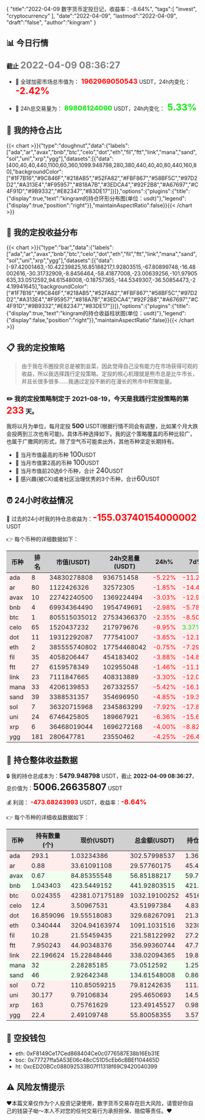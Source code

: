 {
"title":"2022-04-09 数字货币定投日记，收益率：-8.64%",
"tags":[
"invest",
"cryptocurrency"
],
"date":"2022-04-09",
"lastmod":"2022-04-09",
"draft":"false",
"author":"kingram"
}

##  📊 今日行情
### 截止 <font color=grey size=5 >**2022-04-09 08:36:27**</font>
- 🍖 全球加密市场总市值为：<font color=#FF0000 size=4 > **1962969050543**</font> USDT，24h内变化：<font color=#FF0000 size=5 > **-2.42%**</font>

- 🍤 24h总交易量为：<font color=#00EC00 size=4 > **89808124090**</font> USDT，24h内变化：<font color=#00EC00 size=5 > **5.33%**</font>

## 🎨 我的持仓占比
{{< chart >}}{"type":"doughnut","data":{"labels":["ada","ar","avax","bnb","btc","celo","dot","eth","fil","ftt","link","mana","sand","sol","uni","xrp","ygg"],"datasets":[{"data":[400,40,40,440,1100,60,360,1099.948798,280,380,440,40,40,80,440,160,80],"backgroundColor":["#1F7B16","#9C846F","#218AB5","#52FA82","#FBF867","#58BF5C","#97D2D2","#A313E4","#F95957","#818A7B","#3EDCA4","#92F2B8","#A67697","#C4F91D","#9B9332","#E82347","#83DE17"]}]},"options":{"plugins":{"title":{"display":true,"text":"kingram的持仓环形分布图(单位：usdt)"},"legend":{"display":true,"position":"right"}},"maintainAspectRatio":false}}{{< /chart >}}

## 🍺 我的定投收益分布
{{< chart >}}{"type":"bar","data":{"labels":["ada","ar","avax","bnb","btc","celo","dot","eth","fil","ftt","link","mana","sand","sol","uni","xrp","ygg"],"datasets":[{"data":[-97.42001463,-10.42239825,16.85188217,1.92803515,-67.80899748,-16.48002616,-30.31732909,-8.8456464,-58.41877008,-23.00639256,-101.97905635,33.0512592,94.61548008,-0.18757365,-144.5349307,-36.50854473,-24.19941645],"backgroundColor":["#1F7B16","#9C846F","#218AB5","#52FA82","#FBF867","#58BF5C","#97D2D2","#A313E4","#F95957","#818A7B","#3EDCA4","#92F2B8","#A67697","#C4F91D","#9B9332","#E82347","#83DE17"]}]},"options":{"plugins":{"title":{"display":true,"text":"kingram的持仓收益柱状图(单位：usdt)"},"legend":{"display":false,"position":"right"}},"maintainAspectRatio":false}}{{< /chart >}}

## 📋 我的定投策略

> 由于我在币圈投资总是被割韭菜，因此觉得自己没有能力在市场获得可观的收益，所以我选择践行定投策略。定投的核心机理就是熊市总是比牛市长，并且长很多很多……我通过定投不断的在漫长的熊市中积聚能量。

### ✏️ 我的定投策略制定于 **2021-08-19**，今天是我践行定投策略的第<font color=#FF0000 size=5 > **233**</font> 天。
我将以月为单位，每月定投 <font size=3 ><strong> 500 </strong></font> USDT(根据行情不同会有调整，比如某个月大跌会投两到三次也有可能)。具体币种选择如下。我的这个策略覆盖的币种比较广，也属于广撒网的形式，除了空气币可能卖出外，其他币种坚定长期持有。

- 🥇 当月市值最高的币种 <font size=4 >100</font>USDT
- 🥈 当月市值第2高的币种 <font size=4 >100</font>USDT
- 🥉 当月市值前20选6个币种，合计 <font size=4 >240</font>USDT
- 🏅 感兴趣(被CX)或者社区治理优秀的3个币种，合计<font size=4 >60</font>USDT

## ⏰ 24小时收益情况
📌 过去的24小时我的持仓总收益为：<font color=#FF0000 size=5 >**-155.03740154000002**</font> USDT

👉 每个币种的详细数据如下：
<table>
    <thead><tr bgcolor="#d0d0d0" ><th>币种</th><th>排名</th><th>市值(USDT)</th><th>24h交易量(USDT)</th><th>24h%</th><th>7d%</th><th>24h收益</th></tr></thead>
    <tbody>
    <tr>
        <td bgcolor=#FFECEC>ada</td>
        <td bgcolor=#FFECEC>8</td>
        <td bgcolor=#FFECEC>34830278808</td>
        <td bgcolor=#FFECEC>936751458</td>
        <td bgcolor=#FFECEC><font color=#FF0000>-5.22%</font></td>
        <td bgcolor=#FFECEC><font color=#FF0000>-11.28%</font></td>
        <td bgcolor=#FFECEC><font color=#FF0000 size=3 ><strong>-16.66697723</strong></font></td>
    </tr>
    <tr>
        <td bgcolor=#FFECEC>ar</td>
        <td bgcolor=#FFECEC>80</td>
        <td bgcolor=#FFECEC>1122426326</td>
        <td bgcolor=#FFECEC>32572305</td>
        <td bgcolor=#FFECEC><font color=#FF0000>-1.85%</font></td>
        <td bgcolor=#FFECEC><font color=#FF0000>-14.46%</font></td>
        <td bgcolor=#FFECEC><font color=#FF0000 size=3 ><strong>-0.5583746</strong></font></td>
    </tr>
    <tr>
        <td bgcolor=#FFECEC>avax</td>
        <td bgcolor=#FFECEC>10</td>
        <td bgcolor=#FFECEC>22742240500</td>
        <td bgcolor=#FFECEC>1369224494</td>
        <td bgcolor=#FFECEC><font color=#FF0000>-3.03%</font></td>
        <td bgcolor=#FFECEC><font color=#FF0000>-12.93%</font></td>
        <td bgcolor=#FFECEC><font color=#FF0000 size=3 ><strong>-1.77634749</strong></font></td>
    </tr>
    <tr>
        <td bgcolor=#FFECEC>bnb</td>
        <td bgcolor=#FFECEC>4</td>
        <td bgcolor=#FFECEC>69934364490</td>
        <td bgcolor=#FFECEC>1954749691</td>
        <td bgcolor=#FFECEC><font color=#FF0000>-2.98%</font></td>
        <td bgcolor=#FFECEC><font color=#FF0000>-5.78%</font></td>
        <td bgcolor=#FFECEC><font color=#FF0000 size=3 ><strong>-13.59399029</strong></font></td>
    </tr>
    <tr>
        <td bgcolor=#FFECEC>btc</td>
        <td bgcolor=#FFECEC>1</td>
        <td bgcolor=#FFECEC>805515035012</td>
        <td bgcolor=#FFECEC>27534366370</td>
        <td bgcolor=#FFECEC><font color=#FF0000>-2.35%</font></td>
        <td bgcolor=#FFECEC><font color=#FF0000>-8.50%</font></td>
        <td bgcolor=#FFECEC><font color=#FF0000 size=3 ><strong>-24.87033384</strong></font></td>
    </tr>
    <tr>
        <td bgcolor=#FFECEC>celo</td>
        <td bgcolor=#FFECEC>65</td>
        <td bgcolor=#FFECEC>1520437232</td>
        <td bgcolor=#FFECEC>217979676</td>
        <td bgcolor=#FFECEC><font color=#FF0000>-9.95%</font></td>
        <td bgcolor=#FFECEC><font color=#00EC00>3.37%</font></td>
        <td bgcolor=#FFECEC><font color=#FF0000 size=3 ><strong>-4.80971079</strong></font></td>
    </tr>
    <tr>
        <td bgcolor=#FFECEC>dot</td>
        <td bgcolor=#FFECEC>11</td>
        <td bgcolor=#FFECEC>19312292087</td>
        <td bgcolor=#FFECEC>777541007</td>
        <td bgcolor=#FFECEC><font color=#FF0000>-3.85%</font></td>
        <td bgcolor=#FFECEC><font color=#FF0000>-12.17%</font></td>
        <td bgcolor=#FFECEC><font color=#FF0000 size=3 ><strong>-13.19827696</strong></font></td>
    </tr>
    <tr>
        <td bgcolor=#FFECEC>eth</td>
        <td bgcolor=#FFECEC>2</td>
        <td bgcolor=#FFECEC>385555740802</td>
        <td bgcolor=#FFECEC>17754468042</td>
        <td bgcolor=#FFECEC><font color=#FF0000>-0.75%</font></td>
        <td bgcolor=#FFECEC><font color=#FF0000>-7.29%</font></td>
        <td bgcolor=#FFECEC><font color=#FF0000 size=3 ><strong>-8.21615386</strong></font></td>
    </tr>
    <tr>
        <td bgcolor=#FFECEC>fil</td>
        <td bgcolor=#FFECEC>35</td>
        <td bgcolor=#FFECEC>4058206447</td>
        <td bgcolor=#FFECEC>454183402</td>
        <td bgcolor=#FFECEC><font color=#FF0000>-3.88%</font></td>
        <td bgcolor=#FFECEC><font color=#FF0000>-14.83%</font></td>
        <td bgcolor=#FFECEC><font color=#FF0000 size=3 ><strong>-8.93404141</strong></font></td>
    </tr>
    <tr>
        <td bgcolor=#FFECEC>ftt</td>
        <td bgcolor=#FFECEC>27</td>
        <td bgcolor=#FFECEC>6159578349</td>
        <td bgcolor=#FFECEC>102955048</td>
        <td bgcolor=#FFECEC><font color=#FF0000>-1.46%</font></td>
        <td bgcolor=#FFECEC><font color=#FF0000>-11.12%</font></td>
        <td bgcolor=#FFECEC><font color=#FF0000 size=3 ><strong>-5.28850016</strong></font></td>
    </tr>
    <tr>
        <td bgcolor=#FFECEC>link</td>
        <td bgcolor=#FFECEC>23</td>
        <td bgcolor=#FFECEC>7111847665</td>
        <td bgcolor=#FFECEC>408313889</td>
        <td bgcolor=#FFECEC><font color=#FF0000>-3.30%</font></td>
        <td bgcolor=#FFECEC><font color=#FF0000>-12.09%</font></td>
        <td bgcolor=#FFECEC><font color=#FF0000 size=3 ><strong>-11.51938233</strong></font></td>
    </tr>
    <tr>
        <td bgcolor=#FFECEC>mana</td>
        <td bgcolor=#FFECEC>33</td>
        <td bgcolor=#FFECEC>4206139853</td>
        <td bgcolor=#FFECEC>267332557</td>
        <td bgcolor=#FFECEC><font color=#FF0000>-5.42%</font></td>
        <td bgcolor=#FFECEC><font color=#FF0000>-16.10%</font></td>
        <td bgcolor=#FFECEC><font color=#FF0000 size=3 ><strong>-4.18366312</strong></font></td>
    </tr>
    <tr>
        <td bgcolor=#FFECEC>sand</td>
        <td bgcolor=#FFECEC>39</td>
        <td bgcolor=#FFECEC>3388531357</td>
        <td bgcolor=#FFECEC>354696950</td>
        <td bgcolor=#FFECEC><font color=#FF0000>-4.85%</font></td>
        <td bgcolor=#FFECEC><font color=#FF0000>-19.37%</font></td>
        <td bgcolor=#FFECEC><font color=#FF0000 size=3 ><strong>-6.85821019</strong></font></td>
    </tr>
    <tr>
        <td bgcolor=#FFECEC>sol</td>
        <td bgcolor=#FFECEC>7</td>
        <td bgcolor=#FFECEC>36320715968</td>
        <td bgcolor=#FFECEC>2345863299</td>
        <td bgcolor=#FFECEC><font color=#FF0000>-7.92%</font></td>
        <td bgcolor=#FFECEC><font color=#FF0000>-17.88%</font></td>
        <td bgcolor=#FFECEC><font color=#FF0000 size=3 ><strong>-6.86933084</strong></font></td>
    </tr>
    <tr>
        <td bgcolor=#FFECEC>uni</td>
        <td bgcolor=#FFECEC>24</td>
        <td bgcolor=#FFECEC>6746425805</td>
        <td bgcolor=#FFECEC>189667921</td>
        <td bgcolor=#FFECEC><font color=#FF0000>-6.36%</font></td>
        <td bgcolor=#FFECEC><font color=#FF0000>-15.67%</font></td>
        <td bgcolor=#FFECEC><font color=#FF0000 size=3 ><strong>-20.07461718</strong></font></td>
    </tr>
    <tr>
        <td bgcolor=#FFECEC>xrp</td>
        <td bgcolor=#FFECEC>6</td>
        <td bgcolor=#FFECEC>36468019044</td>
        <td bgcolor=#FFECEC>1696272168</td>
        <td bgcolor=#FFECEC><font color=#FF0000>-4.00%</font></td>
        <td bgcolor=#FFECEC><font color=#FF0000>-8.82%</font></td>
        <td bgcolor=#FFECEC><font color=#FF0000 size=3 ><strong>-5.14060791</strong></font></td>
    </tr>
    <tr>
        <td bgcolor=#FFECEC>ygg</td>
        <td bgcolor=#FFECEC>181</td>
        <td bgcolor=#FFECEC>280647781</td>
        <td bgcolor=#FFECEC>23550462</td>
        <td bgcolor=#FFECEC><font color=#FF0000>-4.25%</font></td>
        <td bgcolor=#FFECEC><font color=#FF0000>-26.47%</font></td>
        <td bgcolor=#FFECEC><font color=#FF0000 size=3 ><strong>-2.47888334</strong></font></td>
    </tr>
    </tbody>
</table>

## 🎯 持仓整体收益数据

🔒 我的持仓总成本为：<font size=3 >**5479.948798**</font> USDT，截止 **2022-04-09 08:36:27**，总价值为：<font  size=5 >**5006.26635807**</font> USDT

💰 利润： <font color=#FF0000 size=3 >**-473.68243993**</font> USDT，收益率：<font color=#FF0000 size=4 >**-8.64%**</font>

👉 每个币种的详细收益数据如下：

<table>
    <thead><tr bgcolor="#d0d0d0" ><th>币种</th><th>持有数量(个)</th><th>现价(USDT)</th><th>总金额(USDT)</th><th>持仓均价(USDT)</th><th>成本(USDT)</th><th>利润(USDT)</th><th>收益率</th></tr></thead>
    <tbody>
    <tr>
        <td bgcolor=#FFECEC>ada</td>
        <td bgcolor=#FFECEC>293.1</td>
        <td bgcolor=#FFECEC>1.03234386</td>
        <td bgcolor=#FFECEC>302.57998537</td>
        <td bgcolor=#FFECEC>1.36472194</td>
        <td bgcolor=#FFECEC>400</td>
        <td bgcolor=#FFECEC>-97.42001463</td>
        <td bgcolor=#FFECEC><font color=#FF0000 size=3 ><strong>-24.36%</strong></font></td>
    </tr>
    <tr>
        <td bgcolor=#FFECEC>ar</td>
        <td bgcolor=#FFECEC>0.88</td>
        <td bgcolor=#FFECEC>33.61091108</td>
        <td bgcolor=#FFECEC>29.57760175</td>
        <td bgcolor=#FFECEC>45.45454545</td>
        <td bgcolor=#FFECEC>40</td>
        <td bgcolor=#FFECEC>-10.42239825</td>
        <td bgcolor=#FFECEC><font color=#FF0000 size=3 ><strong>-26.06%</strong></font></td>
    </tr>
    <tr>
        <td bgcolor=#F0FFF0>avax</td>
        <td bgcolor=#F0FFF0>0.67</td>
        <td bgcolor=#F0FFF0>84.85355548</td>
        <td bgcolor=#F0FFF0>56.85188217</td>
        <td bgcolor=#F0FFF0>59.70149254</td>
        <td bgcolor=#F0FFF0>40</td>
        <td bgcolor=#F0FFF0>16.85188217</td>
        <td bgcolor=#F0FFF0><font color=#00EC00 size=3 ><strong>42.13%</strong></font></td>
    </tr>
    <tr>
        <td bgcolor=#F0FFF0>bnb</td>
        <td bgcolor=#F0FFF0>1.043403</td>
        <td bgcolor=#F0FFF0>423.5449152</td>
        <td bgcolor=#F0FFF0>441.92803515</td>
        <td bgcolor=#F0FFF0>421.69708157</td>
        <td bgcolor=#F0FFF0>440</td>
        <td bgcolor=#F0FFF0>1.92803515</td>
        <td bgcolor=#F0FFF0><font color=#00EC00 size=3 ><strong>0.44%</strong></font></td>
    </tr>
    <tr>
        <td bgcolor=#FFECEC>btc</td>
        <td bgcolor=#FFECEC>0.024355</td>
        <td bgcolor=#FFECEC>42381.07175189</td>
        <td bgcolor=#FFECEC>1032.19100252</td>
        <td bgcolor=#FFECEC>45165.2638062</td>
        <td bgcolor=#FFECEC>1100</td>
        <td bgcolor=#FFECEC>-67.80899748</td>
        <td bgcolor=#FFECEC><font color=#FF0000 size=3 ><strong>-6.16%</strong></font></td>
    </tr>
    <tr>
        <td bgcolor=#FFECEC>celo</td>
        <td bgcolor=#FFECEC>12.4</td>
        <td bgcolor=#FFECEC>3.50967531</td>
        <td bgcolor=#FFECEC>43.51997384</td>
        <td bgcolor=#FFECEC>4.83870968</td>
        <td bgcolor=#FFECEC>60</td>
        <td bgcolor=#FFECEC>-16.48002616</td>
        <td bgcolor=#FFECEC><font color=#FF0000 size=3 ><strong>-27.47%</strong></font></td>
    </tr>
    <tr>
        <td bgcolor=#FFECEC>dot</td>
        <td bgcolor=#FFECEC>16.859096</td>
        <td bgcolor=#FFECEC>19.55518083</td>
        <td bgcolor=#FFECEC>329.68267091</td>
        <td bgcolor=#FFECEC>21.3534581</td>
        <td bgcolor=#FFECEC>360</td>
        <td bgcolor=#FFECEC>-30.31732909</td>
        <td bgcolor=#FFECEC><font color=#FF0000 size=3 ><strong>-8.42%</strong></font></td>
    </tr>
    <tr>
        <td bgcolor=#FFECEC>eth</td>
        <td bgcolor=#FFECEC>0.340444</td>
        <td bgcolor=#FFECEC>3204.94163974</td>
        <td bgcolor=#FFECEC>1091.1031516</td>
        <td bgcolor=#FFECEC>3230.92431648</td>
        <td bgcolor=#FFECEC>1099.948798</td>
        <td bgcolor=#FFECEC>-8.8456464</td>
        <td bgcolor=#FFECEC><font color=#FF0000 size=3 ><strong>-0.80%</strong></font></td>
    </tr>
    <tr>
        <td bgcolor=#FFECEC>fil</td>
        <td bgcolor=#FFECEC>10.28</td>
        <td bgcolor=#FFECEC>21.55459435</td>
        <td bgcolor=#FFECEC>221.58122992</td>
        <td bgcolor=#FFECEC>27.23735409</td>
        <td bgcolor=#FFECEC>280</td>
        <td bgcolor=#FFECEC>-58.41877008</td>
        <td bgcolor=#FFECEC><font color=#FF0000 size=3 ><strong>-20.86%</strong></font></td>
    </tr>
    <tr>
        <td bgcolor=#FFECEC>ftt</td>
        <td bgcolor=#FFECEC>7.950243</td>
        <td bgcolor=#FFECEC>44.90348376</td>
        <td bgcolor=#FFECEC>356.99360744</td>
        <td bgcolor=#FFECEC>47.79728116</td>
        <td bgcolor=#FFECEC>380</td>
        <td bgcolor=#FFECEC>-23.00639256</td>
        <td bgcolor=#FFECEC><font color=#FF0000 size=3 ><strong>-6.05%</strong></font></td>
    </tr>
    <tr>
        <td bgcolor=#FFECEC>link</td>
        <td bgcolor=#FFECEC>22.196624</td>
        <td bgcolor=#FFECEC>15.22848446</td>
        <td bgcolor=#FFECEC>338.02094365</td>
        <td bgcolor=#FFECEC>19.82283432</td>
        <td bgcolor=#FFECEC>440</td>
        <td bgcolor=#FFECEC>-101.97905635</td>
        <td bgcolor=#FFECEC><font color=#FF0000 size=3 ><strong>-23.18%</strong></font></td>
    </tr>
    <tr>
        <td bgcolor=#F0FFF0>mana</td>
        <td bgcolor=#F0FFF0>32</td>
        <td bgcolor=#F0FFF0>2.28285185</td>
        <td bgcolor=#F0FFF0>73.0512592</td>
        <td bgcolor=#F0FFF0>1.25</td>
        <td bgcolor=#F0FFF0>40</td>
        <td bgcolor=#F0FFF0>33.0512592</td>
        <td bgcolor=#F0FFF0><font color=#00EC00 size=3 ><strong>82.63%</strong></font></td>
    </tr>
    <tr>
        <td bgcolor=#F0FFF0>sand</td>
        <td bgcolor=#F0FFF0>46</td>
        <td bgcolor=#F0FFF0>2.92642348</td>
        <td bgcolor=#F0FFF0>134.61548008</td>
        <td bgcolor=#F0FFF0>0.86956522</td>
        <td bgcolor=#F0FFF0>40</td>
        <td bgcolor=#F0FFF0>94.61548008</td>
        <td bgcolor=#F0FFF0><font color=#00EC00 size=3 ><strong>236.54%</strong></font></td>
    </tr>
    <tr>
        <td bgcolor=#FFECEC>sol</td>
        <td bgcolor=#FFECEC>0.72</td>
        <td bgcolor=#FFECEC>110.85059215</td>
        <td bgcolor=#FFECEC>79.81242635</td>
        <td bgcolor=#FFECEC>111.11111111</td>
        <td bgcolor=#FFECEC>80</td>
        <td bgcolor=#FFECEC>-0.18757365</td>
        <td bgcolor=#FFECEC><font color=#FF0000 size=3 ><strong>-0.23%</strong></font></td>
    </tr>
    <tr>
        <td bgcolor=#FFECEC>uni</td>
        <td bgcolor=#FFECEC>30.177</td>
        <td bgcolor=#FFECEC>9.79106834</td>
        <td bgcolor=#FFECEC>295.4650693</td>
        <td bgcolor=#FFECEC>14.58064089</td>
        <td bgcolor=#FFECEC>440</td>
        <td bgcolor=#FFECEC>-144.5349307</td>
        <td bgcolor=#FFECEC><font color=#FF0000 size=3 ><strong>-32.85%</strong></font></td>
    </tr>
    <tr>
        <td bgcolor=#FFECEC>xrp</td>
        <td bgcolor=#FFECEC>163</td>
        <td bgcolor=#FFECEC>0.75761629</td>
        <td bgcolor=#FFECEC>123.49145527</td>
        <td bgcolor=#FFECEC>0.98159509</td>
        <td bgcolor=#FFECEC>160</td>
        <td bgcolor=#FFECEC>-36.50854473</td>
        <td bgcolor=#FFECEC><font color=#FF0000 size=3 ><strong>-22.82%</strong></font></td>
    </tr>
    <tr>
        <td bgcolor=#FFECEC>ygg</td>
        <td bgcolor=#FFECEC>22.4</td>
        <td bgcolor=#FFECEC>2.49109748</td>
        <td bgcolor=#FFECEC>55.80058355</td>
        <td bgcolor=#FFECEC>3.57142857</td>
        <td bgcolor=#FFECEC>80</td>
        <td bgcolor=#FFECEC>-24.19941645</td>
        <td bgcolor=#FFECEC><font color=#FF0000 size=3 ><strong>-30.25%</strong></font></td>
    </tr>
    </tbody>
</table>

## 🤞 空投钱包
- eth: 0xF8149Ce17Ced868404Ce0c0776587E38b16Eb31E
- bsc: 0x77727ffa5A53E06c48cC51D5cEb6cBBEf104465D
- ht: 0xcED20BCc088092533B07f11318f69C9420040399

## ⚠️ 风险友情提示
❤️本篇文章仅作为个人投资记录使用，数字货币交易存在巨大风险，请管好你自己的钱袋子呦～本人不对您的任何交易行为承担担保、赔偿等责任。❤️